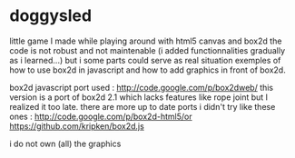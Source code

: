 doggysled
=========

little game I made while playing around with html5 canvas and box2d
the code is not robust and not maintenable (i added functionnalities gradually as i learned...) but i some parts could serve as real situation exemples of how to use box2d in javascript and how to add graphics in front of box2d.

box2d javascript port used : http://code.google.com/p/box2dweb/
this version is a port of box2d 2.1 which lacks features like rope joint but I realized it too late.
there are more up to date ports i didn't try like these ones : http://code.google.com/p/box2d-html5/or https://github.com/kripken/box2d.js

i do not own (all) the graphics

